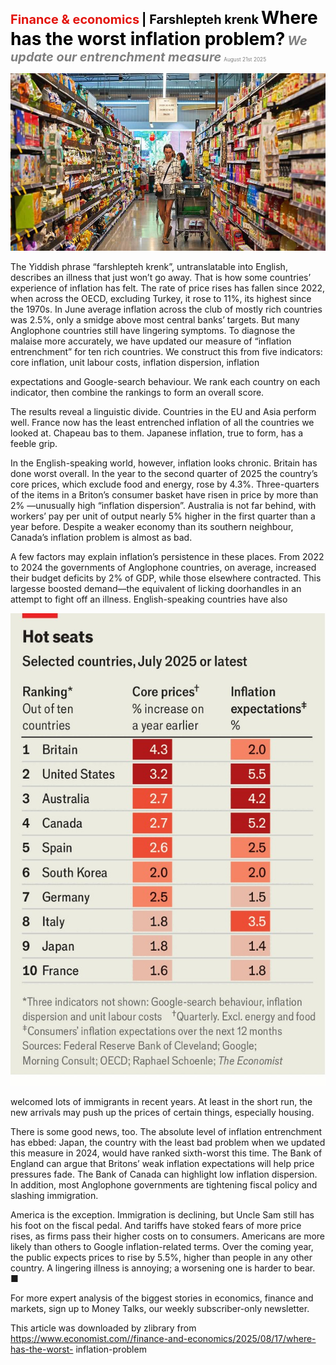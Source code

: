 <span style="color:#E3120B; font-size:14.9pt; font-weight:bold;">Finance & economics</span> <span style="color:#000000; font-size:14.9pt; font-weight:bold;">| Farshlepteh krenk</span>
<span style="color:#000000; font-size:21.0pt; font-weight:bold;">Where has the worst inflation problem?</span>
<span style="color:#808080; font-size:14.9pt; font-weight:bold; font-style:italic;">We update our entrenchment measure</span>
<span style="color:#808080; font-size:6.2pt;">August 21st 2025</span>

![](../images/059_Where_has_the_worst_inflation_problem/p0245_img01.jpeg)

The Yiddish phrase “farshlepteh krenk”, untranslatable into English, describes an illness that just won’t go away. That is how some countries’ experience of inflation has felt. The rate of price rises has fallen since 2022, when across the OECD, excluding Turkey, it rose to 11%, its highest since the 1970s. In June average inflation across the club of mostly rich countries was 2.5%, only a smidge above most central banks’ targets. But many Anglophone countries still have lingering symptoms. To diagnose the malaise more accurately, we have updated our measure of “inflation entrenchment” for ten rich countries. We construct this from five indicators: core inflation, unit labour costs, inflation dispersion, inflation

expectations and Google-search behaviour. We rank each country on each indicator, then combine the rankings to form an overall score.

The results reveal a linguistic divide. Countries in the EU and Asia perform well. France now has the least entrenched inflation of all the countries we looked at. Chapeau bas to them. Japanese inflation, true to form, has a feeble grip.

In the English-speaking world, however, inflation looks chronic. Britain has done worst overall. In the year to the second quarter of 2025 the country’s core prices, which exclude food and energy, rose by 4.3%. Three-quarters of the items in a Briton’s consumer basket have risen in price by more than 2% —unusually high “inflation dispersion”. Australia is not far behind, with workers’ pay per unit of output nearly 5% higher in the first quarter than a year before. Despite a weaker economy than its southern neighbour, Canada’s inflation problem is almost as bad.

A few factors may explain inflation’s persistence in these places. From 2022 to 2024 the governments of Anglophone countries, on average, increased their budget deficits by 2% of GDP, while those elsewhere contracted. This largesse boosted demand—the equivalent of licking doorhandles in an attempt to fight off an illness. English-speaking countries have also

![](../images/059_Where_has_the_worst_inflation_problem/p0246_img01.jpeg)

welcomed lots of immigrants in recent years. At least in the short run, the new arrivals may push up the prices of certain things, especially housing.

There is some good news, too. The absolute level of inflation entrenchment has ebbed: Japan, the country with the least bad problem when we updated this measure in 2024, would have ranked sixth-worst this time. The Bank of England can argue that Britons’ weak inflation expectations will help price pressures fade. The Bank of Canada can highlight low inflation dispersion. In addition, most Anglophone governments are tightening fiscal policy and slashing immigration.

America is the exception. Immigration is declining, but Uncle Sam still has his foot on the fiscal pedal. And tariffs have stoked fears of more price rises, as firms pass their higher costs on to consumers. Americans are more likely than others to Google inflation-related terms. Over the coming year, the public expects prices to rise by 5.5%, higher than people in any other country. A lingering illness is annoying; a worsening one is harder to bear. ■

For more expert analysis of the biggest stories in economics, finance and markets, sign up to Money Talks, our weekly subscriber-only newsletter.

This article was downloaded by zlibrary from https://www.economist.com//finance-and-economics/2025/08/17/where-has-the-worst- inflation-problem